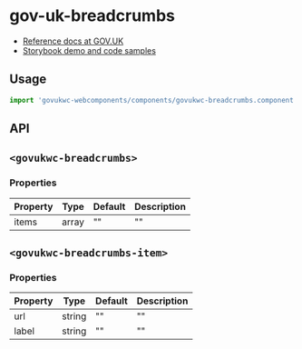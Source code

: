 # gov-uk-breadcrumbs

- [Reference docs at GOV.UK](https://design-system.service.gov.uk/components/breadcrumbs/)
- [Storybook demo and code samples](http://tgreyuk.github.io/govuk-webcomponents/storybook/?path=/story/breadcrumbs/)

## Usage

```javascript
import 'govukwc-webcomponents/components/govukwc-breadcrumbs.component.js';
```

## API

## `<govukwc-breadcrumbs>`

### Properties

| Property  |  Type     | Default | Description |
|-----------|-----------|---------|-------------|
| items|array|""|""| 

## `<govukwc-breadcrumbs-item>`

### Properties

| Property  |  Type     | Default | Description |
|-----------|-----------|---------|-------------|
| url|string|""|""
| label|string|""|""| 

